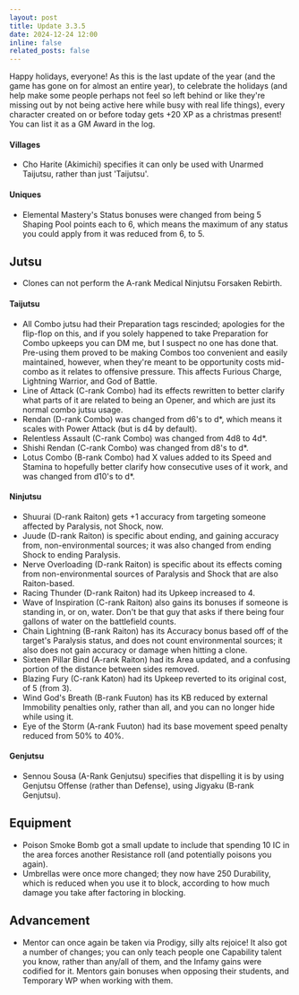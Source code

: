 ```yaml
---
layout: post
title: Update 3.3.5
date: 2024-12-24 12:00
inline: false
related_posts: false
---
```

Happy holidays, everyone!  As this is the last update of the year (and the game has gone on for almost an entire year), to celebrate the holidays (and help make some people perhaps not feel so left behind or like they're missing out by not being active here while busy with real life things), every character created on or before today gets +20 XP as a christmas present!  You can list it as a GM Award in the log.


#### Villages
 - Cho Harite (Akimichi) specifies it can only be used with Unarmed Taijutsu, rather than just 'Taijutsu'.

#### Uniques 
 - Elemental Mastery's Status bonuses were changed from being 5 Shaping Pool points each to 6, which means the maximum of any status you could apply from it was reduced from 6, to 5.

## Jutsu
 - Clones can not perform the A-rank Medical Ninjutsu Forsaken Rebirth.

#### Taijutsu
 - All Combo jutsu had their Preparation tags rescinded; apologies for the flip-flop on this, and if you solely happened to take Preparation for Combo upkeeps you can DM me, but I suspect no one has done that.  Pre-using them proved to be making Combos too convenient and easily maintained, however, when they're meant to be opportunity costs mid-combo as it relates to offensive pressure.  This affects Furious Charge, Lightning Warrior, and God of Battle.
 - Line of Attack (C-rank Combo) had its effects rewritten to better clarify what parts of it are related to being an Opener, and which are just its normal combo jutsu usage.
 - Rendan (D-rank Combo) was changed from d6's to d*, which means it scales with Power Attack (but is d4 by default).
 - Relentless Assault (C-rank Combo) was changed from 4d8 to 4d*.
 - Shishi Rendan (C-rank Combo) was changed from d8's to d*.
 - Lotus Combo (B-rank Combo) had X values added to its Speed and Stamina to hopefully better clarify how consecutive uses of it work, and was changed from d10's to d*.

#### Ninjutsu 
 - Shuurai (D-rank Raiton) gets +1 accuracy from targeting someone affected by Paralysis, not Shock, now.
 - Juude (D-rank Raiton) is specific about ending, and gaining accuracy from, non-environmental sources; it was also changed from ending Shock to ending Paralysis.
 - Nerve Overloading (D-rank Raiton) is specific about its effects coming from non-environmental sources of Paralysis and Shock that are also Raiton-based.
 - Racing Thunder (D-rank Raiton) had its Upkeep increased to 4.
 - Wave of Inspiration (C-rank Raiton) also gains its bonuses if someone is standing in, or on, water.  Don't be that guy that asks if there being four gallons of water on the battlefield counts.
 - Chain Lightning (B-rank Raiton) has its Accuracy bonus based off of the target's Paralysis status, and does not count environmental sources; it also does not gain accuracy or damage when hitting a clone.
 - Sixteen Pillar Bind (A-rank Raiton) had its Area updated, and a confusing portion of the distance between sides removed.
 - Blazing Fury (C-rank Katon) had its Upkeep reverted to its original cost, of 5 (from 3).
 - Wind God's Breath (B-rank Fuuton) has its KB reduced by external Immobility penalties only, rather than all, and you can no longer hide while using it.
 - Eye of the Storm (A-rank Fuuton) had its base movement speed penalty reduced from 50% to 40%.

#### Genjutsu
 - Sennou Sousa (A-Rank Genjutsu) specifies that dispelling it is by using Genjutsu Offense (rather than Defense), using Jigyaku (B-rank Genjutsu).

## Equipment
 - Poison Smoke Bomb got a small update to include that spending 10 IC in the area forces another Resistance roll (and potentially poisons you again).
 - Umbrellas were once more changed; they now have 250 Durability, which is reduced when you use it to block, according to how much damage you take after factoring in blocking. 

## Advancement
 - Mentor can once again be taken via Prodigy, silly alts rejoice! It also got a number of changes; you can only teach people one Capability talent you know, rather than any/all of them, and the Infamy gains were codified for it.  Mentors gain bonuses when opposing their students, and Temporary WP when working with them.
